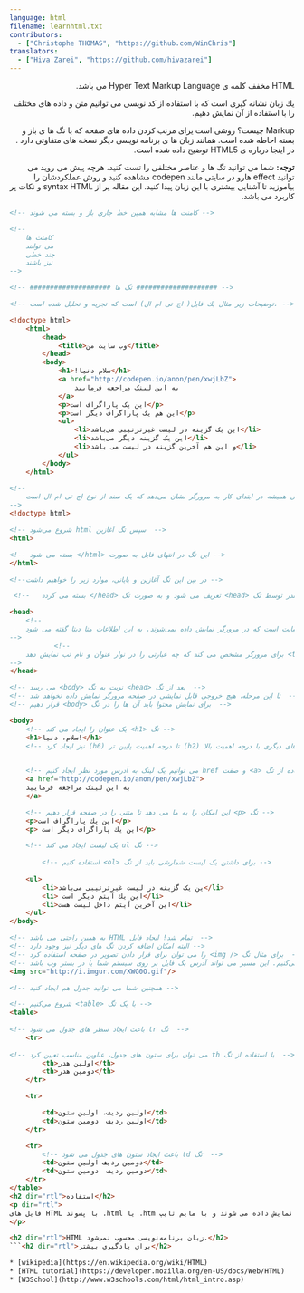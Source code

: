 ```yaml
---
language: html
filename: learnhtml.txt
contributors:
  - ["Christophe THOMAS", "https://github.com/WinChris"]
translators:
  - ["Hiva Zarei", "https://github.com/hivazarei"]
---
```


<p dir="rtl">HTML مخفف كلمه ی Hyper Text Markup Language می باشد.</p>

<p dir="rtl">یك زبان نشانه گیری است كه با استفاده از كد نویسی می توانیم متن و داده های مختلف را با استفاده از آن نمایش دهیم.</p>

<p dir="rtl">Markup چیست؟ روشی است یرای مرتب كردن داده های صفحه كه با تگ ها ی باز و بسته احاطه شده است. همانند زبان ها ی برنامه نویسی دیگر نسخه های متفاوتی دارد . در اینجا درباره ی HTML5 توضیح داده شده است.</p>

<p dir="rtl"><b>توجه:</b> شما می توانید تگ ها و عناصر مختلفی را تست كنید، هرچه پیش می روید می توانید effect هارو در سایتی مانند codepen مشاهده كنید و روش عملكردشان را بیاموزید تا آشنایی بیشتری با این زبان پیدا كنید. این مقاله پر از syntax HTML  و نكات پر كاربرد می باشد.</p>

```html
<!-- كامنت ها مشابه همین خط جاری باز و بسته می شوند -->

<!--
	كامنت ها
	می توانند
	چند خطی
	نیز باشند
-->

<!-- #################### تگ ها #################### -->

<!-- توضیحات زیر مثال یك فایل( اچ تی ام ال) است كه تجزیه و تحلیل شده است. -->

<!doctype html>
	<html>
		<head>
			<title>وب سایت من</title>
		</head>
		<body>
			<h1>!سلام دنیا</h1>
			<a href="http://codepen.io/anon/pen/xwjLbZ">
				به این لینک مراجعه فرمایید
			</a>
			<p>این یک پاراگراف است</p>
			<p>این هم یک پاراگراف دیگر است</p>
			<ul>
				<li>این یک گزینه در لیست غیرترتیبی می‌باشد</li>
				<li>این یک گزینه دیگر می‌باشد</li>
				<li>و این هم آخرین گزینه در لیست می باشد</li>
			</ul>
		</body>
	</html>

<!--
	فایل اچ تی ام ال همیشه در ابتدای کار به مرورگر نشان می‌دهد که یک سند از نوع اچ تی ام ال است
-->
<!doctype html>

<!-- شروع می‌شود html سپس تگ آغازین  -->
<html>

<!-- بسته می شود </html> این تگ در انتهای فایل به صورت -->
</html>

<!--در بین این تگ آغازین و پایانی، موارد زیر را خواهیم داشت -->

 <!--	بسته می گردد </head> تعریف می شود و به صورت تگ <head> یک هدر توسط تگ -->

<head>
	<!--
	هدر شامل اطلاعات اضافی و توضیحات وب سایت است که در مرورگر نمایش داده نمی‌شوند. به این اطلاعات متا دیتا گفته می شود.
-->
		   <!--
	برای مرورگر مشخص می کند که چه عبارتی را در نوار عنوان و نام تب نمایش دهد <title> تگ
-->
</head>

<!-- می رسد <body> نوبت به تگ <head> بعد از تگ  -->
<!-- تا این مرحله، هیچ خروجی قابل نمایشی در صفحه مرورگر نمایش داده نخواهد شد  -->
<!-- قرار دهیم <body> برای نمایش محتوا باید آن ها را در تگ  -->

<body>
	<!-- یک عنوان را ایجاد می‌ کند <h1> تگ -->
	<h1>سلام، دنيا!</h1>
	<!-- نیز ایجاد کرد (h6) تا درجه اهمیت پایین تر (h2) همچنین می توانید زیرعنوان های دیگری با درجه اهمیت بالا -->
	

	<!-- می توانیم یک لینک به آدرس مورد نظر ایجاد کنیم href و صفت <a> با استفاده از تگ -->
	<a href="http://codepen.io/anon/pen/xwjLbZ">
	به این لینک مراجعه فرمایید	
	</a>

	<!-- این امکان را به ما می دهد تا متنی را در صفحه قرار دهیم <p> تگ -->
	<p>اين يك پاراگراف است</p>
	<p> اين يك پاراگراف ديگر است</p>

	<!-- یک لیست ایجاد می کند ul تگ -->
	
		<!-- استفاده کنیم <ol> برای داشتن یک لیست شمارشی باید از تگ -->
	
	<ul>
		<li>ین یک گزینه در لیست غیرترتیبی می‌باشد</li>
		<li> اين يك آيتم ديگر است</li>
		<li>اين آخرين آيتم داخل ليست هست</li>
	</ul>
</body>

<!-- به همین راحتی می باشد HTML تمام شد! ایجاد فایل  -->
<!-- البته امکان اضافه کردن تگ های دیگر نیز وجود دارد -->
<!-- را می توان برای قرار دادن تصویر در صفحه استفاده کرد <img /> برای مثال تگ  -->
<!-- مشخص می‌کنیم. این مسیر می تواند آدرس یک فایل بر روی سیستم شما یا در بستر وب باشد src مسیر فایل تصویر را با استفاده از صفت  -->
<img src="http://i.imgur.com/XWG0O.gif"/>

<!-- همچنین شما می توانید جدول هم ایجاد كنید -->

<!-- شروع می‌کنیم <table> با یک تگ -->
<table>
	
<!-- باعث ایجاد سطر های جدول می شود tr تگ  -->
	<tr>
		
<!-- می توان برای ستون های جدول، عناوین مناسب تعیین کرد th با استفاده از تگ  -->
		<th>اولين هدر</th>
		<th>دومين هدر</th>
	</tr>

	<tr>

		<td>اولين رديف، اولين ستون</td>
		<td>اولين رديف  دومين ستون</td>
	</tr>

	<tr>
		<!-- باعث ایجاد ستون های جدول می شود td تگ  -->
		<td>دومين رديف اولين ستون</td>
		<td>دومين رديف  دومين ستون</td>
	</tr>
</table>
<h2 dir="rtl">استفاده</h2>
<p dir="rtl">
فایل های HTML با پسوند .html یا .htm نمایش داده می شوند و با مایم تایپ text/html شناخته می شوند.
</p>

<h2 dir="rtl">HTML زبان برنامه‌نویسی محسوب نمی‌شود.</h2>
```<h2 dir="rtl">برای یادگیری بیشتر</h2>

* [wikipedia](https://en.wikipedia.org/wiki/HTML)
* [HTML tutorial](https://developer.mozilla.org/en-US/docs/Web/HTML)
* [W3School](http://www.w3schools.com/html/html_intro.asp)
